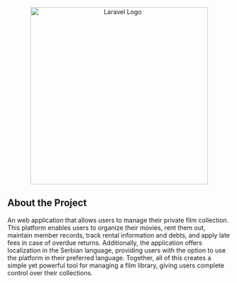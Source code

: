 <p align="center"><a href="https://laravel.com" target="_blank"><img src="https://raw.githubusercontent.com/laravel/art/master/logo-lockup/5%20SVG/2%20CMYK/1%20Full%20Color/laravel-logolockup-cmyk-red.svg" width="400" alt="Laravel Logo"></a></p>

## About the Project
An web application that allows users to manage their private film collection. This platform enables users to organize their movies, rent them out, 
maintain member records, track rental information and debts, and apply late fees in case of overdue returns.
Additionally, the application offers localization in the Serbian language, providing users with the option to use the platform in their preferred language.
Together, all of this creates a simple yet powerful tool for managing a film library, giving users complete control over their collections.
